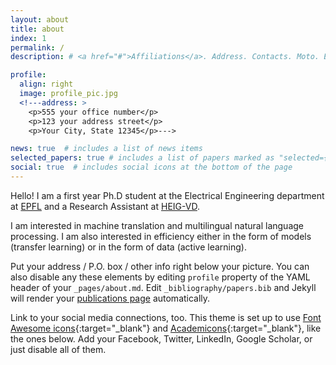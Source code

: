 ```yaml
---
layout: about
title: about
index: 1
permalink: /
description: # <a href="#">Affiliations</a>. Address. Contacts. Moto. Etc.

profile:
  align: right
  image: profile_pic.jpg
  <!---address: >
    <p>555 your office number</p>
    <p>123 your address street</p>
    <p>Your City, State 12345</p>--->

news: true  # includes a list of news items
selected_papers: true # includes a list of papers marked as "selected={true}"
social: true  # includes social icons at the bottom of the page
---
```


<!---Write your biography here. Tell the world about yourself. Link to your favorite [subreddit](http://reddit.com){:target="\_blank"}. You can put a picture in, too. # The code is already in, just name your picture `prof_pic.jpg` and put it in the `img/` folder. --->
Hello! I am a first year Ph.D student at the Electrical Engineering department at [EPFL](https://www.epfl.ch/en/) and a Research Assistant at [HEIG-VD](https://heig-vd.ch/). 

I am interested in machine translation and multilingual natural language processing. I am also interested in efficiency either in the form of models (transfer learning) or in the form of data (active learning).

Put your address / P.O. box / other info right below your picture. You can also disable any these elements by editing `profile` property of the YAML header of your `_pages/about.md`. Edit `_bibliography/papers.bib` and Jekyll will render your [publications page](/al-folio/publications/) automatically.

Link to your social media connections, too. This theme is set up to use [Font Awesome icons](http://fortawesome.github.io/Font-Awesome/){:target="\_blank"} and [Academicons](https://jpswalsh.github.io/academicons/){:target="\_blank"}, like the ones below. Add your Facebook, Twitter, LinkedIn, Google Scholar, or just disable all of them.
